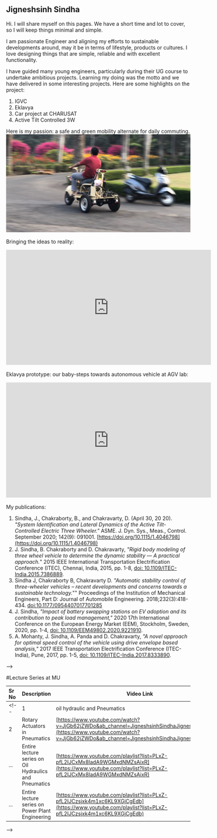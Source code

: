 ## Jigneshsinh Sindha

Hi. I will share myself on this pages. We have a short time and lot to cover, so I will keep things minimal and simple.

I am passionate Engineer and aligning my efforts to sustainable developments around, may it be in terms of lifestyle, products or cultures. I love designing things that are simple, reliable and with excellent functionality.

I have guided many young engineers, particularly during their UG course to undertake ambitious projects. Learning my doing was the motto and we have delivered in some interesting projects.
Here are some highlights on the project:
1. IGVC
2. Eklavya
3. Car project at CHARUSAT
4. Active Tilt Controlled 3W


Here is my passion: a safe and green mobility alternate for daily commuting.
![Screenshot](screenshot.jpg)

Bringing the ideas to reality:
<iframe width="560" height="315" src="https://www.youtube.com/embed/-VjmnLb2v14" title="YouTube video player" frameborder="0" allow="accelerometer; autoplay; clipboard-write; encrypted-media; gyroscope; picture-in-picture" allowfullscreen></iframe>


Eklavya prototype: our baby-steps towards autonomous vehicle at AGV lab:

<iframe width="560" height="315" src="https://www.youtube.com/embed/pNapyZJ8rZw" title="YouTube video player" frameborder="0" allow="accelerometer; autoplay; clipboard-write; encrypted-media; gyroscope; picture-in-picture" allowfullscreen></iframe>    

My publications:
1. Sindha, J., Chakraborty, B., and Chakravarty, D. (April 30, 20 20). _"System Identification and Lateral Dynamics of the Active Tilt-Controlled Electric Three Wheeler."_ ASME. J. Dyn. Sys., Meas., Control. September 2020; 142(9): 091001. [https://doi.org/10.1115/1.4046798](https://doi.org/10.1115/1.4046798)
2. J. Sindha, B. Chakraborty and D. Chakravarty, _"Rigid body modeling of three wheel vehicle to determine the dynamic stability — A practical approach._" 2015 IEEE International Transportation Electrification Conference (ITEC), Chennai, India, 2015, pp. 1-8, [doi: 10.1109/ITEC-India.2015.7386889](https://ieeexplore.ieee.org/abstract/document/7386889).
3. Sindha J, Chakraborty B, Chakravarty D. _"Automatic stability control of three-wheeler vehicles – recent developments and concerns towards a sustainable technology._"" Proceedings of the Institution of Mechanical Engineers, Part D: Journal of Automobile Engineering. 2018;232(3):418-434. [doi:10.1177/0954407017701285](https://journals.sagepub.com/doi/abs/10.1177/0954407017701285)
4. J. Sindha, _"Impact of battery swapping stations on EV adoption and its contribution to peak load management,"_ 2020 17th International Conference on the European Energy Market (EEM), Stockholm, Sweden, 2020, pp. 1-4, [doi: 10.1109/EEM49802.2020.9221910](https://ieeexplore.ieee.org/abstract/document/9221910).  
5. A. Mohanty, J. Sindha, A. Panda and D. Chakravarty, _"A novel approach for optimal speed control of the vehicle using drive envelope based analysis,"_ 2017 IEEE Transportation Electrification Conference (ITEC-India), Pune, 2017, pp. 1-5, [doi: 10.1109/ITEC-India.2017.8333890](https://ieeexplore.ieee.org/abstract/document/8333890).


<!-- <span class="__dimensions_badge_embed__" data-doi="10.1001/jama.2016.9797"></span><script async src="https://badge.dimensions.ai/badge.js" charset="utf-8"></script>
<!-- from the source "https://badge.dimensions.ai/#build"!> -->
<!--
Video Series from the lectures(Updation in progress):
<style type="text/css">
.tg  {border-collapse:collapse;border-spacing:0;}
.tg td{border-color:black;border-style:solid;border-width:1px;font-family:Arial, sans-serif;font-size:14px;
  overflow:hidden;padding:10px 5px;word-break:normal;}
.tg th{border-color:black;border-style:solid;border-width:1px;font-family:Arial, sans-serif;font-size:14px;
  font-weight:normal;overflow:hidden;padding:10px 5px;word-break:normal;}
.tg .tg-0lax{text-align:left;vertical-align:top}
</style>
<table class="tg">
<thead>
  <tr>
    <th class="tg-0lax">Subject</th>
    <th class="tg-0lax">Video Link</th>
    <th class="tg-0lax">Description</th>
  </tr>
</thead>
<tbody>
  <tr>
    <td class="tg-0lax">OHP</td>
    <td class="tg-0lax"><a href="https://youtu.be/A-MYsQLmH0g"><span style="text-decoration:none;color:red">https://youtu.be/A-MYsQLmH0g</span></a></td>
    <td class="tg-0lax">This is the final session of OHP subject. We have learned about OHP in 32 sessions. We will discuss the trade-off in pipe selection for hydraulic machines. Later, we will revise the chapter on circuit design with a futuristic perspective. Best luck, best wishes. </td>
  </tr>
  <tr>
    <td class="tg-0lax">OHP</td>
    <td class="tg-0lax"><a href="https://youtu.be/umW3DQPoo_Q"><span style="text-decoration:none;color:red">https://youtu.be/umW3DQPoo_Q</span></a></td>
    <td class="tg-0lax">Pressure losses in hydraulic circuits. </td>
  </tr>
  <tr>
    <td class="tg-0lax">OHP</td>
    <td class="tg-0lax"><a href="https://youtu.be/PjVwmVdYhcE"><span style="text-decoration:none;color:red">https://youtu.be/PjVwmVdYhcE</span></a></td>
    <td class="tg-0lax">Circuits with limit switches-graphical representation</td>
  </tr>
  <tr>
    <td class="tg-0lax">OHP</td>
    <td class="tg-0lax"><a href="https://youtu.be/uXZaWeH9A_M"><span style="text-decoration:none;color:red">https://youtu.be/uXZaWeH9A_M</span></a></td>
    <td class="tg-0lax">We will learn 'Literal' and "Graphical' representation for the circuits used in automatic operation cycles. </td>
  </tr>
</tbody>
</table> --> -->

#Lecture Series at MU

| Sr No          | Description    | Video Link |
| :------------- | :------------- |------------|
<!-- | 1              | oil hydraulic and Pneumatics| [https://youtu.be/FBeMAsuGRtE](https://youtu.be/FBeMAsuGRtE) |
| 2              | Rotary Actuators in Pneumatics| [https://www.youtube.com/watch?v=JjGb62jZWDo&ab_channel=JigneshsinhSindhaJigneshsinhSindha](https://www.youtube.com/watch?v=JjGb62jZWDo&ab_channel=JigneshsinhSindhaJigneshsinhSindha) | -->
| ...              | Entire lecture series on Oil Hydraulics and Pneumatics| [https://www.youtube.com/playlist?list=PLxZ-pfL2IJCxMx8ladA9WGMxdNMZsAixR](https://www.youtube.com/playlist?list=PLxZ-pfL2IJCxMx8ladA9WGMxdNMZsAixR) |
| ...              | Entire lecture series on Power Plant Engineering| [https://www.youtube.com/playlist?list=PLxZ-pfL2IJCzsjxk4m1xc6KL9XGjCgEdb](https://www.youtube.com/playlist?list=PLxZ-pfL2IJCzsjxk4m1xc6KL9XGjCgEdb) |

<!--
## Header 2 ()
### Header 3
Education
- Bulleted
- List
My publications
1. Numbered
2. List

**Bold** and _Italic_ and `Code` text

[Link](url) and ![Image](src)
```

For more details see [GitHub Flavored Markdown](https://guides.github.com/features/mastering-markdown/).

### Jekyll Themes

Your Pages site will use the layout and styles from the Jekyll theme you have selected in your [repository settings](https://github.com/Jigs86/Jigs86.github.io/settings). The name of this theme is saved in the Jekyll `_config.yml` configuration file.

### Support or Contact

Having trouble with Pages? Check out our [documentation](https://docs.github.com/categories/github-pages-basics/) or [contact support](https://support.github.com/contact) and we’ll help you sort it out. --> -->
